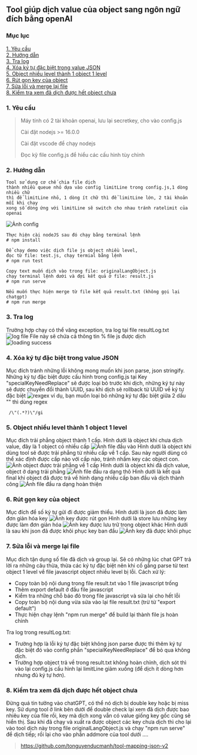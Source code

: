 ## Tool giúp dịch value của object sang ngôn ngữ đích bằng openAI

### Mục lục

[1. Yêu cầu](#requirement)\
[2. Hướng dẫn](#tutorial)\
[3. Tra log](#log)\
[4. Xóa ký tự đặc biệt trong value JSON](#remove-special)\
[5. Object nhiều level thành 1 object 1 level](#simplified-object)\
[6. Rút gọn key của object](#short-link)\
[7. Sửa lỗi và merge lại file](#merge-file)\
[8. Kiểm tra xem đã dịch được hết object chưa](#double-check)

### <a name="requirement"></a> 1. Yêu cầu

> Máy tính có 2 tài khoản openai, lưu lại secretkey, cho vào config.js
>
> Cài đặt nodejs >= 16.0.0
>
> Cài đặt vscode để chạy nodejs
>
> Đọc kỹ file config.js để hiểu các cấu hình tùy chỉnh

### <a name="tutorial"></a> 2. Hướng dẫn

```
Tool sử dụng cơ chế chia file dịch
thành nhiều queue nhỏ dựa vào config limitLine trong config.js,1 dòng nhiều chữ
thì để limitLine nhỏ, 1 dòng ít chữ thì để limitLine lớn, 2 tài khoản mỗi khi chạy
xong số dòng ứng với limitLine sẽ switch cho nhau tránh ratelimit của openai
```

![Ảnh config](images/read-config.png)

```
Thực hiện cài nodeJS sau đó chạy bằng terminal lệnh
# npm install
```

```
Để chạy demo việc dịch file js object nhiều level,
đọc từ file: test.js, chạy termial bằng lệnh
# npm run test
```

```
Copy text muốn dịch vào trong file: originalLangObject.js
chạy terminal lệnh dưới và đợi kết quả ở file: result.js
# npm run serve
```

```
Nếu muốn thực hiện merge từ file kết quả result.txt (không gọi lại chatgpt)
# npm run merge
```

### <a name="log"></a> 3. Tra log

Trường hợp chạy có thể văng exception, tra log tại file resultLog.txt
![log file](images/log-file.png)
File này sẽ chứa cả thông tin % file js được dịch
![loading success](images/log-success-percent-file.png)

### <a name="remove-special"></a> 4. Xóa ký tự đặc biệt trong value JSON

Mục đích tránh những lỗi không mong muốn khi json parse, json stringify.
Những ký tự đặc biệt được cấu hình trong config.js tại Key "specialKeyNeedReplace" sẽ được loại bỏ trước khi dịch, những ký tự này sẽ được chuyển đổi thành UUID, sau khi dịch sẽ rollback từ UUID về ký tự đặc biệt
![rexgex](images/regex.png)
ví dụ, bạn muốn loại bỏ những ký tự đặc biệt giữa 2 dấu "" thì dùng regex

```
 /\"(.*?)\"/gi
```

### <a name="simplified-object"></a> 5. Object nhiều level thành 1 object 1 level

Mục đích trải phẳng object thành 1 cấp.
Hình dưới là object khi chưa dịch value, đây là 1 object có nhiều cấp
![Ảnh file đầu vào](images/input-test.png)
Hình dưới là object khi dùng tool sẽ được trải phẳng từ nhiều cấp về 1 cấp.
Sau này người dùng có thể xác định được cấp nào với cấp nào, tránh nhầm key các object con.
![Ảnh object được trải phẳng về 1 cấp](<images/multiple-level-object to single-level-object.png>)
Hình dưới là object khi đã dịch value, object ở dạng trải phẳng
![Ảnh file đầu ra dạng thô](images/translated-one-level-object.png)
Hình dưới là kết quả final khi object đã được trả về hình dạng nhiều cấp ban đầu và dịch thành công
![Ảnh file đầu ra dạng hoàn thiện](images/one-level-to-multiple-level-object.png)

### <a name="short-link"></a> 6. Rút gọn key của object

Mục đích để số ký tự gửi đi được giảm thiểu.
Hình dưới là json đã được làm đơn giản hóa key
![Ảnh key được rút gọn](images/simplified-key-before-translate.png)
Hình dưới là store lưu những key được làm đơn giản hóa
![Ảnh key được lưu trữ trong object khác](images/simplified-key-store.png)
Hình dưới là sau khi json đã được khôi phục key ban đầu
![Ảnh key đã được khôi phục](images/simplified-key-translated-restored.png)

### <a name="merge-file"></a> 7. Sửa lỗi và merge lại file

Mục đích tận dụng số file đã dịch và group lại.
Sẽ có những lúc chat GPT trả lời ra những câu thừa, thừa các ký tự đặc biệt
nên khi cố gắng parse từ text object 1 level về file javascript object nhiều level bị lỗi.
Cách xử lý:

- Copy toàn bộ nội dung trong file result.txt vào 1 file javascript trống
- Thêm export default ở đầu file javascript
- Kiểm tra những chỗ báo đỏ trong file javascript và sửa lại cho hết lỗi
- Copy toàn bộ nội dung vừa sửa vào lại file result.txt (trừ từ "export default")
- Thực hiện chạy lệnh "npm run merge" để build lại thành file js hoàn chỉnh

Tra log trong resultLog.txt:

- Trường hợp là lỗi ký tự đặc biệt không json parse được thì thêm ký tự đặc biệt đó vào config phần "specialKeyNeedReplace" để bỏ qua không dịch.
- Trường hợp object trả về trong result.txt không hoàn chỉnh, dịch sót thì vào lại config.js cấu hình lại limitLine giảm xuống (để dịch ít dòng hơn nhưng đủ ký tự hơn).

### <a name="double-check"></a> 8. Kiểm tra xem đã dịch được hết object chưa

Đừng quá tin tưởng vào chatGPT, có thể nó dịch bị double key hoặc bị miss key.
Sử dụng tool ở link bên dưới để double check lại xem đã dịch được bao nhiêu key của file rồi, key mà dịch xong vẫn có value giống key gốc cũng sẽ hiển thị. Sau khi đã chạy và xuất ra được object các key chưa dịch thì cho lại vào tool dịch này trong file originalLangObject.js và chạy "npm run serve" để dịch tiếp; rồi lại cho vào phần addmore của tool dưới ....

> https://github.com/tonguyenducmanh/tool-mapping-json-v2
